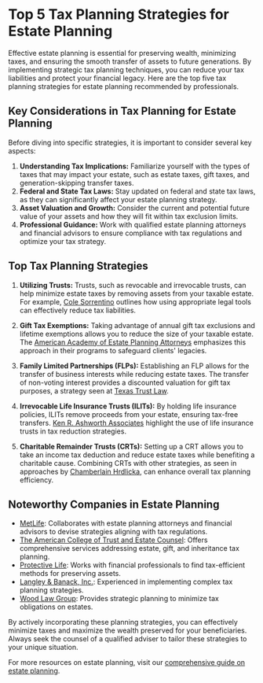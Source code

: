 # Top 5 Tax Planning Strategies for Estate Planning

Effective estate planning is essential for preserving wealth, minimizing taxes, and ensuring the smooth transfer of assets to future generations. By implementing strategic tax planning techniques, you can reduce your tax liabilities and protect your financial legacy. Here are the top five tax planning strategies for estate planning recommended by professionals.

## Key Considerations in Tax Planning for Estate Planning

Before diving into specific strategies, it is important to consider several key aspects:

1. **Understanding Tax Implications:** Familiarize yourself with the types of taxes that may impact your estate, such as estate taxes, gift taxes, and generation-skipping transfer taxes.
2. **Federal and State Tax Laws:** Stay updated on federal and state tax laws, as they can significantly affect your estate planning strategy.
3. **Asset Valuation and Growth:** Consider the current and potential future value of your assets and how they will fit within tax exclusion limits.
4. **Professional Guidance:** Work with qualified estate planning attorneys and financial advisors to ensure compliance with tax regulations and optimize your tax strategy.

## Top Tax Planning Strategies

1. **Utilizing Trusts:** Trusts, such as revocable and irrevocable trusts, can help minimize estate taxes by removing assets from your taxable estate. For example, [Cole Sorrentino](/dir/cole_sorrentino) outlines how using appropriate legal tools can effectively reduce tax liabilities.

2. **Gift Tax Exemptions:** Taking advantage of annual gift tax exclusions and lifetime exemptions allows you to reduce the size of your taxable estate. The [American Academy of Estate Planning Attorneys](/dir/american_academy_of_estate_planning_attorneys) emphasizes this approach in their programs to safeguard clients' legacies.

3. **Family Limited Partnerships (FLPs):** Establishing an FLP allows for the transfer of business interests while reducing estate taxes. The transfer of non-voting interest provides a discounted valuation for gift tax purposes, a strategy seen at [Texas Trust Law](/dir/texas_trust_law).

4. **Irrevocable Life Insurance Trusts (ILITs):** By holding life insurance policies, ILITs remove proceeds from your estate, ensuring tax-free transfers. [Ken R. Ashworth Associates](/dir/ken_r_ashworth_associates) highlight the use of life insurance trusts in tax reduction strategies.

5. **Charitable Remainder Trusts (CRTs):** Setting up a CRT allows you to take an income tax deduction and reduce estate taxes while benefiting a charitable cause. Combining CRTs with other strategies, as seen in approaches by [Chamberlain Hrdlicka](/dir/chamberlain_hrdlicka), can enhance overall tax planning efficiency.

## Noteworthy Companies in Estate Planning

- [MetLife](/dir/metlife): Collaborates with estate planning attorneys and financial advisors to devise strategies aligning with tax regulations.
- [The American College of Trust and Estate Counsel](/dir/the_american_college_of_trust_and_estate_counsel): Offers comprehensive services addressing estate, gift, and inheritance tax planning.
- [Protective Life](/dir/protective_life): Works with financial professionals to find tax-efficient methods for preserving assets.
- [Langley & Banack, Inc.](/dir/langley__banack_inc): Experienced in implementing complex tax planning strategies.
- [Wood Law Group](/dir/wood_law_group): Provides strategic planning to minimize tax obligations on estates.

By actively incorporating these planning strategies, you can effectively minimize taxes and maximize the wealth preserved for your beneficiaries. Always seek the counsel of a qualified adviser to tailor these strategies to your unique situation. 

For more resources on estate planning, visit our [comprehensive guide on estate planning](/dir/the_american_college_of_trust_and_estate_counsel).